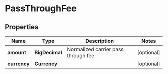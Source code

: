 

# PassThroughFee


## Properties

Name | Type | Description | Notes
------------ | ------------- | ------------- | -------------
**amount** | **BigDecimal** | Normalized carrier pass through fee |  [optional]
**currency** | **Currency** |  |  [optional]



